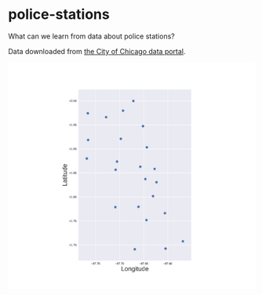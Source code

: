 # police-stations
What can we learn from data about police stations?

Data downloaded from [the City of Chicago data portal](https://data.cityofchicago.org/).

![alt text](./chi_police_stations.jpg "City of Chicago police station locations.")

